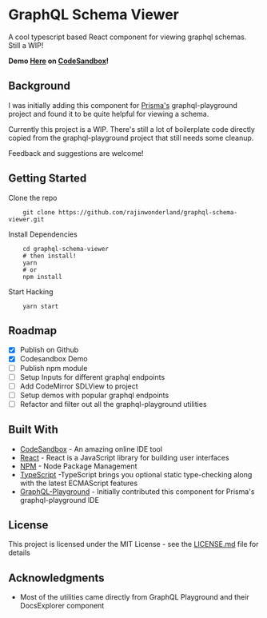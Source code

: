 # GraphQL Schema Viewer

A cool typescript based React component for viewing graphql schemas. Still a WIP!

**Demo [Here](https://n4pp5npvom.codesandbox.io/) on [CodeSandbox](https://codesandbox.io/s/n4pp5npvom)!**

## Background

I was initially adding this component for [Prisma's](https://prisma.io) graphql-playground project and
found it to be quite helpful for viewing a schema.

Currently this project is a WIP. There's still a lot of boilerplate code directly copied from the graphql-playground
project that still needs some cleanup.

Feedback and suggestions are welcome!

## Getting Started

Clone the repo

```
    git clone https://github.com/rajinwonderland/graphql-schema-viewer.git
```

Install Dependencies

```
    cd graphql-schema-viewer
    # then install!
    yarn
    # or
    npm install
```

Start Hacking

```
    yarn start
```

## Roadmap

- [x] Publish on Github
- [x] Codesandbox Demo
- [ ] Publish npm module
- [ ] Setup Inputs for different graphql endpoints
- [ ] Add CodeMirror SDLView to project
- [ ] Setup demos with popular graphql endpoints
- [ ] Refactor and filter out all the graphql-playground utilities

## Built With

- [CodeSandbox](http://www.codesandbox.io) - An amazing online IDE tool
- [React](https://reactjs.org) - React is a JavaScript library for building user interfaces
- [NPM](https://npmjs.com) - Node Package Management
- [TypeScript](<[https://www.typescriptlang.org/](https://www.typescriptlang.org/)>) -TypeScript brings you optional static type-checking along with the latest ECMAScript features
- [GraphQL-Playground](<[https://github.com/prisma/graphql-playground](https://github.com/prisma/graphql-playground)>) - Initially contributed this component for Prisma's graphql-playground IDE

## License

This project is licensed under the MIT License - see the [LICENSE.md](LICENSE.md) file for details

## Acknowledgments

- Most of the utilities came directly from GraphQL Playground and their DocsExplorer component
